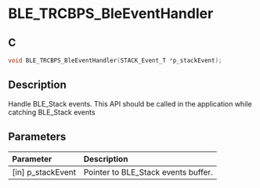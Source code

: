 # BLE_TRCBPS_BleEventHandler

## C

```c
void BLE_TRCBPS_BleEventHandler(STACK_Event_T *p_stackEvent);
```

## Description

Handle BLE_Stack events.
This API should be called in the application while catching BLE_Stack events

## Parameters

|Parameter|Description|
|:---|:---|
|\[in\] p_stackEvent|Pointer to BLE_Stack events buffer.|

